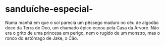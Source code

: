 # sanduíche-especial-
Numa manhã em que o sol parecia um pêssego maduro no céu de algodão doce da Terra de Ooo, um chamado épico ecoou pela Casa da Árvore. Não era o grito de uma princesa em perigo, nem o rugido de um monstro, mas o ronco do estômago de Jake, o Cão.
